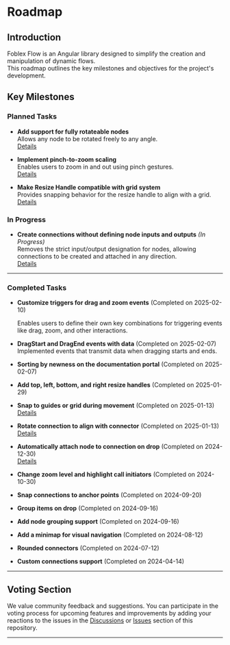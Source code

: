 
# Roadmap

## Introduction  
Foblex Flow is an Angular library designed to simplify the creation and manipulation of dynamic flows.  
This roadmap outlines the key milestones and objectives for the project's development.

## Key Milestones

### Planned Tasks
- **Add support for fully rotateable nodes**  
  Allows any node to be rotated freely to any angle.  
  [Details](https://github.com/Foblex/f-flow/discussions/129)

- **Implement pinch-to-zoom scaling**  
  Enables users to zoom in and out using pinch gestures.  
  [Details](https://github.com/Foblex/f-flow/discussions/127)

- **Make Resize Handle compatible with grid system**  
  Provides snapping behavior for the resize handle to align with a grid.  
  [Details](https://github.com/Foblex/f-flow/discussions/130)

### In Progress
- **Create connections without defining node inputs and outputs** *(In Progress)*  
  Removes the strict input/output designation for nodes, allowing connections to be created and attached in any direction.  
  [Details](https://github.com/Foblex/f-flow/discussions/88)

---

### Completed Tasks

- **Customize triggers for drag and zoom events** (Completed on 2025-02-10)

  Enables users to define their own key combinations for triggering events like drag, zoom, and other interactions.

- **DragStart and DragEnd events with data** (Completed on 2025-02-07)  
  Implemented events that transmit data when dragging starts and ends.

- **Sorting by newness on the documentation portal** (Completed on 2025-02-07)

- **Add top, left, bottom, and right resize handles** (Completed on 2025-01-29)

- **Snap to guides or grid during movement** (Completed on 2025-01-13)  
  [Details](https://github.com/orgs/Foblex/projects/5/views/1?pane=issue&itemId=91725058&issue=Foblex%7Cf-flow%7C84)

- **Rotate connection to align with connector** (Completed on 2025-01-13)  
  [Details](https://github.com/orgs/Foblex/projects/5/views/1?pane=issue&itemId=94053839&issue=Foblex%7Cf-flow%7C109)

- **Automatically attach node to connection on drop** (Completed on 2024-12-30)  
  [Details](https://github.com/orgs/Foblex/projects/5/views/1?pane=issue&itemId=91724839&issue=Foblex%7Cf-flow%7C81)

- **Change zoom level and highlight call initiators** (Completed on 2024-10-30)

- **Snap connections to anchor points** (Completed on 2024-09-20)

- **Group items on drop** (Completed on 2024-09-16)

- **Add node grouping support** (Completed on 2024-09-16)

- **Add a minimap for visual navigation** (Completed on 2024-08-12)

- **Rounded connectors** (Completed on 2024-07-12)

- **Custom connections support** (Completed on 2024-04-14)

---

## Voting Section  
We value community feedback and suggestions. You can participate in the voting process for upcoming features and improvements by adding your reactions to the issues in the [Discussions](https://github.com/Foblex/f-flow/discussions) or [Issues](https://github.com/Foblex/f-flow/issues) section of this repository.

---

